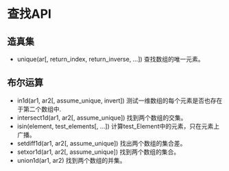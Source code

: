 # 查找API

## 造真集

- unique(ar[, return_index, return_inverse, …])	查找数组的唯一元素。

## 布尔运算

- in1d(ar1, ar2[, assume_unique, invert])	测试一维数组的每个元素是否也存在于第二个数组中.
- intersect1d(ar1, ar2[, assume_unique])	找到两个数组的交集。
- isin(element, test_elements[, …])	计算test_Element中的元素，只在元素上广播。
- setdiff1d(ar1, ar2[, assume_unique])	找出两个数组的集合差。
- setxor1d(ar1, ar2[, assume_unique])	找到两个数组的集合。
- union1d(ar1, ar2)	找到两个数组的并集。